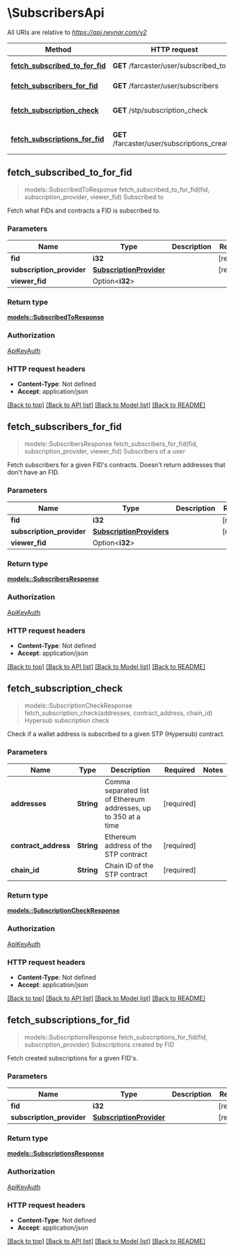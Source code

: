 # \SubscribersApi

All URIs are relative to *https://api.neynar.com/v2*

Method | HTTP request | Description
------------- | ------------- | -------------
[**fetch_subscribed_to_for_fid**](SubscribersApi.md#fetch_subscribed_to_for_fid) | **GET** /farcaster/user/subscribed_to | Subscribed to
[**fetch_subscribers_for_fid**](SubscribersApi.md#fetch_subscribers_for_fid) | **GET** /farcaster/user/subscribers | Subscribers of a user
[**fetch_subscription_check**](SubscribersApi.md#fetch_subscription_check) | **GET** /stp/subscription_check | Hypersub subscription check
[**fetch_subscriptions_for_fid**](SubscribersApi.md#fetch_subscriptions_for_fid) | **GET** /farcaster/user/subscriptions_created | Subscriptions created by FID



## fetch_subscribed_to_for_fid

> models::SubscribedToResponse fetch_subscribed_to_for_fid(fid, subscription_provider, viewer_fid)
Subscribed to

Fetch what FIDs and contracts a FID is subscribed to.

### Parameters


Name | Type | Description  | Required | Notes
------------- | ------------- | ------------- | ------------- | -------------
**fid** | **i32** |  | [required] |
**subscription_provider** | [**SubscriptionProvider**](.md) |  | [required] |
**viewer_fid** | Option<**i32**> |  |  |

### Return type

[**models::SubscribedToResponse**](SubscribedToResponse.md)

### Authorization

[ApiKeyAuth](../README.md#ApiKeyAuth)

### HTTP request headers

- **Content-Type**: Not defined
- **Accept**: application/json

[[Back to top]](#) [[Back to API list]](../README.md#documentation-for-api-endpoints) [[Back to Model list]](../README.md#documentation-for-models) [[Back to README]](../README.md)


## fetch_subscribers_for_fid

> models::SubscribersResponse fetch_subscribers_for_fid(fid, subscription_provider, viewer_fid)
Subscribers of a user

Fetch subscribers for a given FID's contracts. Doesn't return addresses that don't have an FID.

### Parameters


Name | Type | Description  | Required | Notes
------------- | ------------- | ------------- | ------------- | -------------
**fid** | **i32** |  | [required] |
**subscription_provider** | [**SubscriptionProviders**](.md) |  | [required] |
**viewer_fid** | Option<**i32**> |  |  |

### Return type

[**models::SubscribersResponse**](SubscribersResponse.md)

### Authorization

[ApiKeyAuth](../README.md#ApiKeyAuth)

### HTTP request headers

- **Content-Type**: Not defined
- **Accept**: application/json

[[Back to top]](#) [[Back to API list]](../README.md#documentation-for-api-endpoints) [[Back to Model list]](../README.md#documentation-for-models) [[Back to README]](../README.md)


## fetch_subscription_check

> models::SubscriptionCheckResponse fetch_subscription_check(addresses, contract_address, chain_id)
Hypersub subscription check

Check if a wallet address is subscribed to a given STP (Hypersub) contract.

### Parameters


Name | Type | Description  | Required | Notes
------------- | ------------- | ------------- | ------------- | -------------
**addresses** | **String** | Comma separated list of Ethereum addresses, up to 350 at a time | [required] |
**contract_address** | **String** | Ethereum address of the STP contract | [required] |
**chain_id** | **String** | Chain ID of the STP contract | [required] |

### Return type

[**models::SubscriptionCheckResponse**](SubscriptionCheckResponse.md)

### Authorization

[ApiKeyAuth](../README.md#ApiKeyAuth)

### HTTP request headers

- **Content-Type**: Not defined
- **Accept**: application/json

[[Back to top]](#) [[Back to API list]](../README.md#documentation-for-api-endpoints) [[Back to Model list]](../README.md#documentation-for-models) [[Back to README]](../README.md)


## fetch_subscriptions_for_fid

> models::SubscriptionsResponse fetch_subscriptions_for_fid(fid, subscription_provider)
Subscriptions created by FID

Fetch created subscriptions for a given FID's.

### Parameters


Name | Type | Description  | Required | Notes
------------- | ------------- | ------------- | ------------- | -------------
**fid** | **i32** |  | [required] |
**subscription_provider** | [**SubscriptionProvider**](.md) |  | [required] |

### Return type

[**models::SubscriptionsResponse**](SubscriptionsResponse.md)

### Authorization

[ApiKeyAuth](../README.md#ApiKeyAuth)

### HTTP request headers

- **Content-Type**: Not defined
- **Accept**: application/json

[[Back to top]](#) [[Back to API list]](../README.md#documentation-for-api-endpoints) [[Back to Model list]](../README.md#documentation-for-models) [[Back to README]](../README.md)

